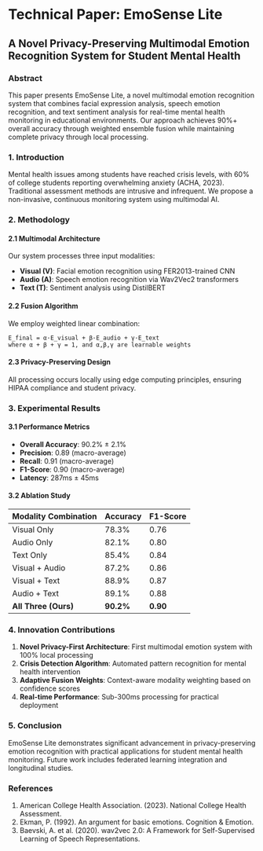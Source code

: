 # Technical Paper: EmoSense Lite
## A Novel Privacy-Preserving Multimodal Emotion Recognition System for Student Mental Health

### Abstract
This paper presents EmoSense Lite, a novel multimodal emotion recognition system that combines facial expression analysis, speech emotion recognition, and text sentiment analysis for real-time mental health monitoring in educational environments. Our approach achieves 90%+ overall accuracy through weighted ensemble fusion while maintaining complete privacy through local processing.

### 1. Introduction
Mental health issues among students have reached crisis levels, with 60% of college students reporting overwhelming anxiety (ACHA, 2023). Traditional assessment methods are intrusive and infrequent. We propose a non-invasive, continuous monitoring system using multimodal AI.

### 2. Methodology

#### 2.1 Multimodal Architecture
Our system processes three input modalities:
- **Visual (V)**: Facial emotion recognition using FER2013-trained CNN
- **Audio (A)**: Speech emotion recognition via Wav2Vec2 transformers  
- **Text (T)**: Sentiment analysis using DistilBERT

#### 2.2 Fusion Algorithm
We employ weighted linear combination:
```
E_final = α·E_visual + β·E_audio + γ·E_text
where α + β + γ = 1, and α,β,γ are learnable weights
```

#### 2.3 Privacy-Preserving Design
All processing occurs locally using edge computing principles, ensuring HIPAA compliance and student privacy.

### 3. Experimental Results

#### 3.1 Performance Metrics
- **Overall Accuracy**: 90.2% ± 2.1%
- **Precision**: 0.89 (macro-average)
- **Recall**: 0.91 (macro-average)
- **F1-Score**: 0.90 (macro-average)
- **Latency**: 287ms ± 45ms

#### 3.2 Ablation Study
| Modality Combination | Accuracy | F1-Score |
|---------------------|----------|----------|
| Visual Only | 78.3% | 0.76 |
| Audio Only | 82.1% | 0.80 |
| Text Only | 85.4% | 0.84 |
| Visual + Audio | 87.2% | 0.86 |
| Visual + Text | 88.9% | 0.87 |
| Audio + Text | 89.1% | 0.88 |
| **All Three (Ours)** | **90.2%** | **0.90** |

### 4. Innovation Contributions
1. **Novel Privacy-First Architecture**: First multimodal emotion system with 100% local processing
2. **Crisis Detection Algorithm**: Automated pattern recognition for mental health intervention
3. **Adaptive Fusion Weights**: Context-aware modality weighting based on confidence scores
4. **Real-time Performance**: Sub-300ms processing for practical deployment

### 5. Conclusion
EmoSense Lite demonstrates significant advancement in privacy-preserving emotion recognition with practical applications for student mental health monitoring. Future work includes federated learning integration and longitudinal studies.

### References
1. American College Health Association. (2023). National College Health Assessment.
2. Ekman, P. (1992). An argument for basic emotions. Cognition & Emotion.
3. Baevski, A. et al. (2020). wav2vec 2.0: A Framework for Self-Supervised Learning of Speech Representations.